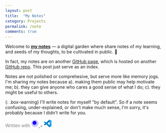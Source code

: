 ```yaml
---
layout: post
title:  "My Notes"
category: Projects
permalink: /note
comments: true
---
```


Welcome to __[my notes](/notes)__ — a digital garden where share notes of my learning, and seeds of my thoughts, to be cultivated in public. 🌱

In fact, my notes are on another [GitHub page](https://www.uniqiao.com/notes/), which is hosted on another [GitHub repo](https://github.com/qiaohuang/notes). This post just serve as an index.

Notes are not polished or comprehesive, but serve more like memory jogs. I'm sharing my notes because a). making them public may help motivate me; b). they can give anyone who cares a good sense of what I do; c). they might be useful to others.

{: .box-warning}
I'll write notes for myself "by default". So if a note seems confusing, under-explained, or don't make much sense,  I'm sorry, it's probably because I didn't write for you.

<span style="color: gray">
Written with <a href="https://foambubble.github.io/foam/">
<img src="/projects/assets/images/foam-icon.png" alt="foam icon" title="Foam" height="24">
</a> + <a href="https://code.visualstudio.com/">
<img src="/projects/assets/images/vscode-icon.png" alt="vscode icon" title="VS Code" height="24">
</a>
</span>
